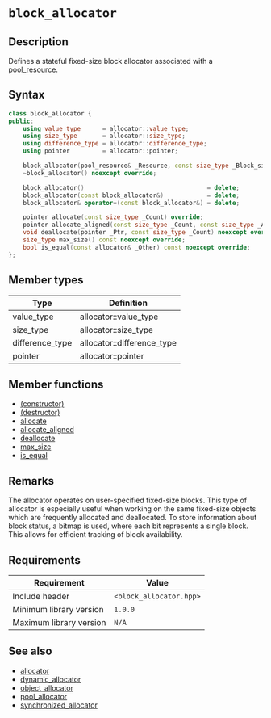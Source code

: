 # `block_allocator`

## Description

Defines a stateful fixed-size block allocator associated with a [pool_resource](../pool_resource/pool_resource.md).

## Syntax

```cpp
class block_allocator {
public:
    using value_type      = allocator::value_type;
    using size_type       = allocator::size_type;
    using difference_type = allocator::difference_type;
    using pointer         = allocator::pointer;

    block_allocator(pool_resource& _Resource, const size_type _Block_size);
    ~block_allocator() noexcept override;

    block_allocator()                                  = delete;
    block_allocator(const block_allocator&)            = delete;
    block_allocator& operator=(const block_allocator&) = delete;

    pointer allocate(const size_type _Count) override;
    pointer allocate_aligned(const size_type _Count, const size_type _Align) override;
    void deallocate(pointer _Ptr, const size_type _Count) noexcept override;
    size_type max_size() const noexcept override;
    bool is_equal(const allocator& _Other) const noexcept override;
};
```

## Member types

| Type            | Definition                 |
|-----------------|----------------------------|
| value_type      | allocator::value_type      |
| size_type       | allocator::size_type       |
| difference_type | allocator::difference_type |
| pointer         | allocator::pointer         |

## Member functions

- [(constructor)](block_allocator-ctor.md)
- [(destructor)](block_allocator-dtor.md)
- [allocate](block_allocator-allocate.md)
- [allocate_aligned](block_allocator-allocate_aligned.md)
- [deallocate](block_allocator-deallocate.md)
- [max_size](block_allocator-max_size.md)
- [is_equal](block_allocator-is_equal.md)

## Remarks

The allocator operates on user-specified fixed-size blocks. This type of allocator is especially useful when working on the same 
fixed-size objects which are frequently allocated and deallocated. To store information about block status, a bitmap is used, where 
each bit represents a single block. This allows for efficient tracking of block availability.

## Requirements

| Requirement             | Value                   |
|-------------------------|-------------------------|
| Include header          | `<block_allocator.hpp>` |
| Minimum library version | `1.0.0`                 |
| Maximum library version | `N/A`                   |

## See also

- [allocator](../allocator/allocator.md)
- [dynamic_allocator](../dynamic_allocator/dynamic_allocator.md)
- [object_allocator](../object_allocator/object_allocator.md)
- [pool_allocator](../pool_allocator/pool_allocator.md)
- [synchronized_allocator](../synchronized_allocator/synchronized_allocator.md)